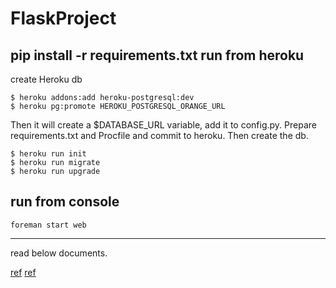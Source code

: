 # FlaskProject
pip install -r requirements.txt
run from heroku
------
create Heroku db

    $ heroku addons:add heroku-postgresql:dev
    $ heroku pg:promote HEROKU_POSTGRESQL_ORANGE_URL
Then it will create a $DATABASE_URL variable, add it to config.py. Prepare requirements.txt and Procfile and commit to heroku.
Then create the db.

    $ heroku run init
    $ heroku run migrate
    $ heroku run upgrade
    
run from console
-------

    foreman start web


-----
read below documents.

[ref](http://blog.miguelgrinberg.com/post/the-flask-mega-tutorial-part-xviii-deployment-on-the-heroku-cloud)
[ref](https://devcenter.heroku.com/articles/getting-started-with-python-o#start-flask-app-inside-a-virtualenv)
